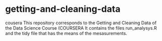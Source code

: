 # getting-and-cleaning-data
cousera
This repository corresponds to the Getting and Cleaning Data of the Data Science Course (COURSERA
It contains the files run_analysys.R and the tidy file that has the means of the mesasurements.
